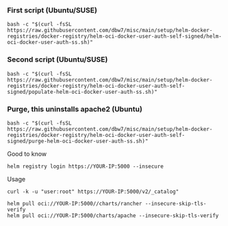 ### First script (Ubuntu/SUSE)
```
bash -c "$(curl -fsSL https://raw.githubusercontent.com/dbw7/misc/main/setup/helm-docker-registries/docker-registry/helm-oci-docker-user-auth-self-signed/helm-oci-docker-user-auth-ss.sh)"
```
### Second script (Ubuntu/SUSE)
```
bash -c "$(curl -fsSL https://raw.githubusercontent.com/dbw7/misc/main/setup/helm-docker-registries/docker-registry/helm-oci-docker-user-auth-self-signed/populate-helm-oci-docker-user-auth-ss.sh)"
```
### Purge, this uninstalls apache2 (Ubuntu)
```
bash -c "$(curl -fsSL https://raw.githubusercontent.com/dbw7/misc/main/setup/helm-docker-registries/docker-registry/helm-oci-docker-user-auth-self-signed/purge-helm-oci-docker-user-auth-ss.sh)"
```

Good to know
```
helm registry login https://YOUR-IP:5000 --insecure
```

Usage
```
curl -k -u "user:root" https://YOUR-IP:5000/v2/_catalog"

helm pull oci://YOUR-IP:5000//charts/rancher --insecure-skip-tls-verify
helm pull oci://YOUR-IP:5000/charts/apache --insecure-skip-tls-verify
```
